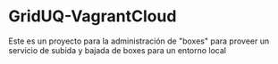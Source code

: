 # GridUQ-VagrantCloud
Este es un proyecto para la administración de "boxes" para proveer un servicio de subida y bajada de boxes para un entorno local
